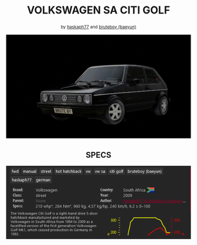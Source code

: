 <h1 align="center">VOLKSWAGEN SA CITI GOLF</h1>

<p align="center">
  <small>by <a href="http://artstation.com/haskaph">haskaph77</a> and <a href="https://github.com/baeyun/">bruteboy (baeyun)</a></small>
</p>

<p align="center">
  <img src="https://raw.githubusercontent.com/baeyun/vw_sa_citi_golf/master/skins/black/preview.jpg">
</p>

<h2 align="center">SPECS</h2>

<p align="center">
  <img src="https://raw.githubusercontent.com/baeyun/vw_sa_citi_golf/master/specs.PNG">
</p>
